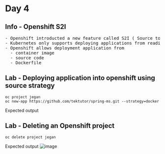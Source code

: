 # Day 4

## Info - Openshift S2I
<pre>
- Openshift introducted a new feature called S2I ( Source to Image )
- Kubernetes only supports deploying applications from readily available container images
- Openshift allows deployment application from
  - container image
  - source code
  - Dockerfile
</pre>

## Lab - Deploying application into openshift using source strategy
```
oc project jegan
oc new-app https://github.com/tektutor/spring-ms.git --strategy=docker
```
Expected output


## Lab - Deleting an Openshift project
```
oc delete project jegan
```

Expected output
![image](https://github.com/user-attachments/assets/a5f49ee6-b408-4714-b4b0-a41ade8ff81c)

##
